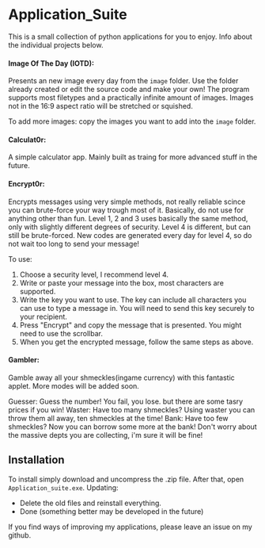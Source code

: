 # Application_Suite

This is a small collection of python applications for you to enjoy. 
Info about the individual projects below.

#### Image Of The Day (IOTD):
Presents an new image every day from the `image` folder. Use the folder already created or edit the source code and make your own!
The program supports most filetypes and a practically infinite amount of images. Images not in the 16:9 aspect ratio will be stretched or squished.

To add more images: copy the images you want to add into the `image` folder.

#### Calculat0r:
A simple calculator app. Mainly built as traing for more advanced stuff in the future.

#### Encrypt0r:
Encrypts messages using very simple methods, not really reliable scince you can brute-force your way trough most of it. Basically, do not use for anything other than fun.
Level 1, 2 and 3 uses basically the same method, only with slightly different degrees of security. Level 4 is different, but can still be brute-forced. New codes are generated every day for level 4, so do not wait too long to send your message!

To use:
1. Choose a security level, I recommend level 4.
2. Write or paste your message into the box, most characters are supported.
3. Write the key you want to use. The key can include all characters you can use to type a message in. You will need to send this key securely to your recipient.
4. Press "Encrypt" and copy the message that is presented. You might need to use the scrollbar.
5. When you get the encrypted message, follow the same steps as above.

#### Gambler:
Gamble away all your shmeckles(ingame currency) with this fantastic applet. More modes will be added soon.

Guesser: Guess the number! You fail, you lose. but there are some tasry prices if you win!
Waster: Have too many shmeckles? Using waster you can throw them all away, ten shmeckles at the time!
Bank: Have too few shmeckles? Now you can borrow some more at the bank! Don't worry about the massive depts you are collecting, i'm sure it will be fine!

## Installation
To install simply download and uncompress the .zip file. After that, open `Application_suite.exe`.
Updating:
- Delete the old files and reinstall everything.
- Done (something better may be developed in the future)

If you find ways of improving my applications, please leave an issue on my github.
